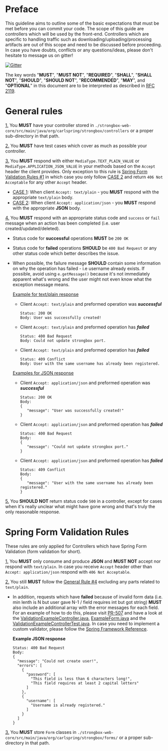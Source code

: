 Preface
===

This guideline aims to outline some of the basic expectations that must be met before you can commit your code. The scope
of this guide are controllers which will be used by the front-end. Controllers which are specific to handling traffic 
such as downloading/uploading/processing artifacts are out of this scope and need to be discussed before proceeding. 
In case you have doubts, conflicts or any questions/ideas, please don't hesitate to message us on gitter!

[![Gitter](https://badges.gitter.im/Join%20Chat.svg)](https://gitter.im/strongbox/strongbox?utm_source=badge&utm_medium=badge&utm_campaign=pr-badge&utm_content=badge)  

The key words "**MUST**", "**MUST NOT**", "**REQUIRED**", "**SHALL**", "**SHALL NOT**", "**SHOULD**", "**SHOULD NOT**", 
"**RECOMMENDED**", "**MAY**", and "**OPTIONAL**" in this document are to be interpreted as described in [RFC 2119](https://tools.ietf.org/html/rfc2119).

General rules
=====

<a name="genral-rule-1"></a>
[1.](#genral-rule-1) You **MUST** have your controller stored in `./strongbox-web-core/src/main/java/org/carlspring/strongbox/controllers` 
or a proper sub-directory in that path.

<a name="genral-rule-2"></a> 
[2.](#genral-rule-2) You **MUST** have test cases which cover as much as possible your controller.

<a name="genral-rule-3"></a> 
[3.](#genral-rule-3) You **MUST** respond with either `MediaType.TEXT_PLAIN_VALUE` or `MediaType.APPLICATION_JSON_VALUE` in your methods 
based on the `Accept` header the client provides. Only exception to this rule is [Spring Form Validation Rules #1](#spring-form-validation-rules-1)
in which case you only follow [CASE 2](#genral-rule-3-case-2) and return `406 Not Acceptable` for any other `Accept` header.

<a name="genral-rule-3-case-1"></a> 
   - [CASE 1](#genral-rule-3-case-1): When client `Accept: text/plain` - you **MUST** respond with the appropriate `text/plain` body.  
<a name="genral-rule-3-case-2"></a> 
   - [CASE 2](#genral-rule-3-case-2): When client `Accept: application/json` - you **MUST** respond with the appropriate **JSON** body.

<a name="genral-rule-4"></a>
[4.](#genral-rule-4) You **MUST** respond with an appropriate status code and `success` or `fail` message when an action has been completed 
(i.e. user created/updated/deleted). 
   
   - Status code for **successful** operations **MUST** be `200 OK` 
   - Status code for **failed** operations **SHOULD** be `400 Bad Request` or any other status code which better describes the issue.
   - When possible, the failure message **SHOULD** contain some information on why the operation has failed - i.e username already exists. 
     If possible, avoid using `e.getMessage()` because it's not immediately apparent what's wrong and the user might not 
     even know what the exception message means. 
   
     <a name="genral-rule-4-example-plain-text"></a> 
     [Example for text/plain response](#genral-rule-4-example-plain-text)  
     - Client `Accept: text/plain` and preformed operation was ***successful***
       ```
       Status: 200 OK
       Body: User was successfully created!
       ```   
     - Client `Accept: text/plain` and preformed operation has ***failed***
       ```
       Status: 400 Bad Request
       Body: Could not update strongbox port.
       ```
     - Client `Accept: text/plain` and preformed operation has ***failed***
       ```
       Status: 409 Conflict
       Body: User with the same username has already been registered.  
       ```   

     <a name="genral-rule-4-example-json"></a> 
     [Examples for JSON response](#genral-rule-4-example-json)  
     - Client `Accept: application/json` and preformed operation was ***successful***
       ```
       Status: 200 OK
       Body: 
       {
          "message": "User was successfully created!"
       }     
       ```   
     - Client `Accept: application/json` and preformed operation has ***failed***
       ```
       Status: 400 Bad Request
       Body:
       {
          "message": "Could not update strongbox port."
       } 
       ```
     - Client `Accept: application/json` and preformed operation has ***failed***
       ```
       Status: 409 Conflict
       Body:
       {
          "message": "User with the same username has already been registered."
       } 
       ```

<a name="genral-rule-5"></a> 
[5.](#genral-rule-5) You **SHOULD NOT** return status code `500` in a controller, except for cases when it's really unclear what 
might have gone wrong and that's truly the only reasonable response.


Spring Form Validation Rules 
=====

These rules are only applied for Controllers which have Spring Form Validation (form validation for short).

<a name="form-validation-1"></a>
[1.](#spring-form-validation-rules-1) You **MUST** only consume and produce **JSON** and **MUST NOT** accept nor respond 
with `text/plain`. In case you receive `Accept` header other than `Accept: application/json` respond with `406 Not Acceptable`. 

<a name="form-validation-2"></a> 
[2.](#spring-form-validation-rules-2) You still **MUST** follow the [General Rule #4](#genral-rule-4) excluding any parts related to `text/plain`.

- In addition, requests which have **failed** because of invalid form data 
(i.e. min lenth is N but user gave N-1 / field requires int but got string) **MUST** also include an additional array 
with the error messages for each field. For an example of how to do this, please visit [PR-507](https://github.com/strongbox/strongbox/pull/507)
and have a look at the [ValidationExampleController.java](https://github.com/strongbox/strongbox/pull/507/files#diff-6eb303eefb08293554763ba386061a34), 
[ExampleForm.java](https://github.com/strongbox/strongbox/pull/507/files#diff-af0bb63fe4729dfbd02811fb1a420dbc) and the 
[ValidationExampleControllerTest.java](https://github.com/strongbox/strongbox/pull/507/files#diff-2b07e0f2aa71c7474882ed0319c7dfcf).
In case you need to implement a custom validator, please follow the [Spring Framework Reference](https://docs.spring.io/spring/docs/current/spring-framework-reference/core.html#validation-beanvalidation-spring-constraints). 

  **Example JSON response**
  ```
  Status: 400 Bad Request
  Body:
  {
    "message": "Could not create user!",
    "errors": [
      {
        "password": [
          "This field is less than 6 characters long!",
          "This field requires at least 2 capital letters"
        ]
      },
      {
        "username": [
          "Username is already registered."
        ]
      }
    ]
  }
  ```

<a name="form-validation-3"></a> 
[3.](#spring-form-validation-rules-3) You **MUST** store `Form` classes in `./strongbox-web-core/src/main/java/org/carlspring/strongbox/forms/` or a proper 
sub-directory in that path.
